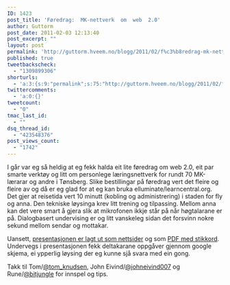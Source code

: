 ```yaml
---
ID: 1423
post_title: 'Føredrag:  MK-nettverk  om  web  2.0'
author: Guttorm
post_date: 2011-02-03 12:13:40
post_excerpt: ""
layout: post
permalink: 'http://guttorm.hveem.no/blogg/2011/02/f%c3%b8redrag-mk-nettverk-om-web-2-0/'
published: true
tweetbackscheck:
  - "1309899306"
shorturls:
  - 'a:3:{s:9:"permalink";s:75:"http://guttorm.hveem.no/blogg/2011/02/f%c3%b8redrag-mk-nettverk-om-web-2-0/";s:7:"tinyurl";s:26:"http://tinyurl.com/3h8ayhq";s:4:"isgd";s:19:"http://is.gd/FKZ9aW";}'
twittercomments:
  - 'a:0:{}'
tweetcount:
  - "0"
tmac_last_id:
  - ""
dsq_thread_id:
  - "423548376"
post_views_count:
  - "1742"
---
```

<p>I går var eg så heldig at eg fekk halda eit lite føredrag om web 2.0, eit par smarte verktøy og litt om personlege læringsnettverk for rundt 70 MK-lærarar og andre i Tønsberg. Slike bestillingar på føredrag vert det fleire og fleire av og då er eg glad for at eg kan bruka elluminate/learncentral.org. Det gjer at reisetida vert 10 minutt (kobling og administrering) i staden for fly og anna. Den tekniske løysinga krev litt trening og tilpassing. Mellom anna kan det vere smart å gjera slik at mikrofonen ikkje står på når høgtalarane er på. Dialogbasert undervising er og litt vanskeleg sidan det forsvinn nokre sekund mellom sendar og mottakar.</p>
<p>Uansett, <a href="http://guttorm.hveem.no/kurs/mkweb2">presentasjonen er lagt ut som nettsider</a> og som <a href="http://guttorm.hveem.no/kurs/mk-web20_med_stikkord.pdf">PDF med stikkord</a>. Undervegs i presentasjonen fekk deltakarane oppgåver gjennom google skjema, ei ypperlig løysing der eg kunne sjå svara med ein gong.</p>
<p>Takk til Tom/<a href="http://twitter.com/tom_knudsen">@tom_knudsen</a>, John Eivind/<a href="http://twitter.com/JohnEivind007">@johneivind007</a> og Rune/<a href="http://twitter.com/bitjungle">@bitjungle</a>  for innspel og tips.</p>